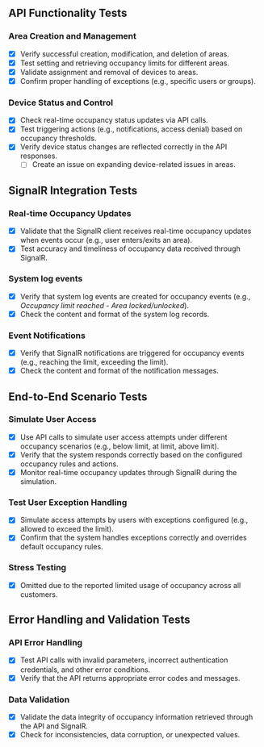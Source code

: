 ## API Functionality Tests

### Area Creation and Management

- [x] Verify successful creation, modification, and deletion of areas.
- [x] Test setting and retrieving occupancy limits for different areas.
- [x] Validate assignment and removal of devices to areas.
- [x] Confirm proper handling of exceptions (e.g., specific users or groups).

### Device Status and Control

- [x] Check real-time occupancy status updates via API calls.
- [x] Test triggering actions (e.g., notifications, access denial) based on occupancy thresholds.
- [x] Verify device status changes are reflected correctly in the API responses.
	- [ ] Create an issue on expanding device-related issues in areas.

## SignalR Integration Tests

### Real-time Occupancy Updates

- [x] Validate that the SignalR client receives real-time occupancy updates when events occur (e.g., user enters/exits an area).
- [x] Test accuracy and timeliness of occupancy data received through SignalR.

### System log events

- [x] Verify that system log events are created for occupancy events (e.g., *Occupancy limit reached - Area locked/unlocked*).
- [x] Check the content and format of the system log records.

### Event Notifications

- [x] Verify that SignalR notifications are triggered for occupancy events (e.g., reaching the limit, exceeding the limit).
- [x] Check the content and format of the notification messages.

## End-to-End Scenario Tests

### Simulate User Access

- [x] Use API calls to simulate user access attempts under different occupancy scenarios (e.g., below limit, at limit, above limit).
- [x] Verify that the system responds correctly based on the configured occupancy rules and actions.
- [x] Monitor real-time occupancy updates through SignalR during the simulation.

### Test User Exception Handling

- [x] Simulate access attempts by users with exceptions configured (e.g., allowed to exceed the limit).
- [x] Confirm that the system handles exceptions correctly and overrides default occupancy rules.

### Stress Testing

- [x] Omitted due to the reported limited usage of occupancy across all customers.

## Error Handling and Validation Tests

### API Error Handling

- [x] Test API calls with invalid parameters, incorrect authentication credentials, and other error conditions.
- [x] Verify that the API returns appropriate error codes and messages.

### Data Validation

- [x] Validate the data integrity of occupancy information retrieved through the API and SignalR.
- [x] Check for inconsistencies, data corruption, or unexpected values.
